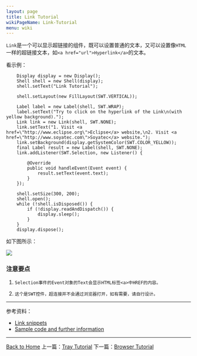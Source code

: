 ```yaml
---
layout: page
title: Link Tutorial
wikiPageName: Link-Tutorial
menu: wiki
---
```


`Link`是一个可以显示超链接的组件，既可以设置普通的文本，又可以设置像`HTML`一样的超链接文本，如`<a href="url">Hyperlink</a>`的文本。

看示例：

		Display display = new Display();
		Shell shell = new Shell(display);
		shell.setText("Link Tutorial");

		shell.setLayout(new FillLayout(SWT.VERTICAL));

		Label label = new Label(shell, SWT.WRAP);
		label.setText("Try to click on the hyperlink of the Link\n(with yellow background).");
		Link link = new Link(shell, SWT.NONE);
		link.setText("1. Visit <a href=\"http://www.eclipse.org\">Eclipse</a> website,\n2. Visit <a href=\"http://www.soyatec.com\">Soyatec</a> website.");
		link.setBackground(display.getSystemColor(SWT.COLOR_YELLOW));
		final Label result = new Label(shell, SWT.NONE);
		link.addListener(SWT.Selection, new Listener() {

			@Override
			public void handleEvent(Event event) {
				result.setText(event.text);
			}
		});

		shell.setSize(300, 200);
		shell.open();
		while (!shell.isDisposed()) {
			if (!display.readAndDispatch()) {
				display.sleep();
			}
		}
		display.dispose();

如下图所示：

![]({{site.baseurl}}/eclipse.tutorial/wiki/images/image_swt_link.png)

### 注意要点

1. `Selection事件的Event对象的Text会显示HTML标签<a>中HREF的内容。`

2. `这个是SWT控件，超连接并不会通过浏览器打开，如有需要，请自行设计。`

***
参考资料：
  * [Link snippets](http://www.eclipse.org/swt/snippets/#link)
  * [Sample code and further information](http://www.eclipse.org/swt/)

***
[Back to Home]({{site.baseurl}}/eclipse.tutorial/wiki/)
上一篇：[Tray Tutorial]({{site.baseurl}}/eclipse.tutorial/wiki/Tray-Tutorial.html)
下一篇：[Browser Tutorial]({{site.baseurl}}/eclipse.tutorial/wiki/Browser-Tutorial.html)
